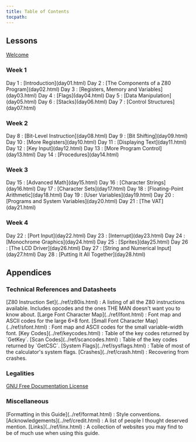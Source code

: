 ```yaml
---
title: Table of Contents
tocpath:
---
```


## Lessons

[Welcome](../welcome.html)

### Week 1

<div class="no-pop">
Day 1
:    [Introduction](day01.html)
Day 2
:    [The Components of a Z80 Program](day02.html)
Day 3
:    [Registers, Memory and Variables](day03.html)
Day 4
:    [Flags](day04.html)
Day 5
:    [Data Manipulation](day05.html)
Day 6
:    [Stacks](day06.html)
Day 7
:    [Control Structures](day07.html)
</div>

### Week 2

<div class="no-pop">
Day 8
:    [Bit-Level Instruction](day08.html)
Day 9
:    [Bit Shifting](day09.html)
Day 10
:    [More Registers](day10.html)
Day 11
:    [Displaying Text](day11.html)
Day 12
:    [Key Input](day12.html)
Day 13
:    [More Program Control](day13.html)
Day 14
:    [Procedures](day14.html)
</div>

### Week 3

<div class="no-pop">
Day 15
:    [Advanced Math](day15.html)
Day 16
:    [Character Strings](day16.html)
Day 17
:    [Character Sets](day17.html)
Day 18
:    [Floating-Point Arithmetic](day18.html)
Day 19
:    [User Variables](day19.html)
Day 20
:    [Programs and System Variables](day20.html)
Day 21
:    [The VAT](day21.html)
</div>

### Week 4

<div class="no-pop">
Day 22
:    [Port Input](day22.html)
Day 23
:    [Interrupt](day23.html)
Day 24
:    [Monochrome Graphics](day24.html)
Day 25
:    [Sprites](day25.html)
Day 26
:    [The LCD Driver](day26.html)
Day 27
:    [String and Numerical Input](day27.html)
Day 28
:    [Putting It All Together](day28.html)
</div>

## Appendices

### Technical References and Datasheets

<div class="no-pop">
[Z80 Instruction Set](../ref/z80is.html)
:    A listing of all the Z80 instructions available. Includes opcodes and the
     ones THE MAN doesn't want you to know about.
[Large Font Character Map](../ref/lfont.html)
:    Font map and ASCII codes for the large 6×8 font.
[Small Font Character Map](../ref/sfont.html)
:    Font map and ASCII codes for the small variable-width font.
[Key Codes](../ref/keycodes.html)
:    Table of the key codes returned by `GetKey`.
[Scan Codes](../ref/scancodes.html)
:    Table of the key codes returned by `GetCSC`.
[System Flags](../ref/sysflags.html)
:    Table of most of the calculator's system flags.
[Crashes](../ref/crash.html)
:    Recovering from crashes.
</div>

### Legalities

[GNU Free Documentation License](../gfdl.html)

### Miscellaneous

<div class="no-pop">
[Formatting in this Guide](../ref/format.html)
:    Style conventions.
[Acknowledgements](../ref/credit.html)
:    A list of people I thought deserved mention.
[Links](../ref/linx.html)
:    A collection of websites you may find to be of much use when using this
     guide.
</div>

